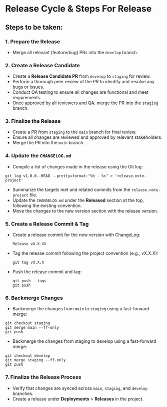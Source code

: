 # Release Cycle & Steps For Release

## Steps to be taken:

### 1. Prepare the Release

- Merge all relevant (feature/bug) PRs into the `develop` branch.

### 2. Create a Release Candidate
- Create a **Release Candidate PR** from `develop` to `staging` for review.
- Perform a thorough peer review of the PR to identify and resolve any bugs or issues.
- Conduct QA testing to ensure all changes are functional and meet requirements.
- Once approved by all reviewers and QA, merge the PR into the `staging` branch.

### 3. Finalize the Release
- Create a PR from `staging` to the `main` branch for final review.
- Ensure all changes are reviewed and approved by relevant stakeholders.
- Merge the PR into the `main` branch.

### 4. Update the `CHANGELOG.md`

- Compile a list of changes made in the release using the Git log:

```
git log v1.0.0..HEAD --pretty=format:"%h - %s" > 'release.note-project'

```
- Summarize the targets met and related commits from the `release.note-project` file.
- Update the `CHANGELOG.md` under the **Released** section at the top, following the existing convention.
- Move the changes to the new version section with the release version.

### 5. Create a Release Commit & Tag
- Create a release commit for the new version with ChangeLog:
  ```
  Release vX.X.XX
  ```
- Tag the release commit following the project convention (e.g., vX.X.X):
  ```
  git tag vX.X.X
  ```
- Push the release commit and tag:
  ```
  git push --tags
  git push
  ```

### 6. Backmerge Changes
- Backmerge the changes from `main` to `staging` using a fast-forward merge:
```
git checkout staging
git merge main --ff-only
git push
```
- Backmerge the changes from staging to develop using a fast-forward merge:
```
git checkout develop
git merge staging --ff-only
git push
```
### 7. Finalize the Release Process
- Verify that changes are synced across `main`, `staging`, and `develop` branches.
- Create a release under **Deployments** > **Releases** in the project.
